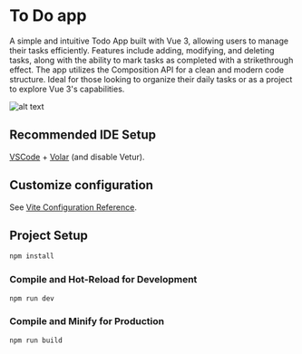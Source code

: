 # To Do app

A simple and intuitive Todo App built with Vue 3, allowing users to manage their tasks efficiently. Features include adding, modifying, and deleting tasks, along with the ability to mark tasks as completed with a strikethrough effect. The app utilizes the Composition API for a clean and modern code structure. Ideal for those looking to organize their daily tasks or as a project to explore Vue 3's capabilities.

![alt text](https://raw.githubusercontent.com/StanciuMihai/Vue-To-Do_App/master/src/assets/ToDo_overview.png)

## Recommended IDE Setup

[VSCode](https://code.visualstudio.com/) + [Volar](https://marketplace.visualstudio.com/items?itemName=Vue.volar) (and disable Vetur).

## Customize configuration

See [Vite Configuration Reference](https://vitejs.dev/config/).

## Project Setup

```sh
npm install
```

### Compile and Hot-Reload for Development

```sh
npm run dev
```

### Compile and Minify for Production

```sh
npm run build
```
